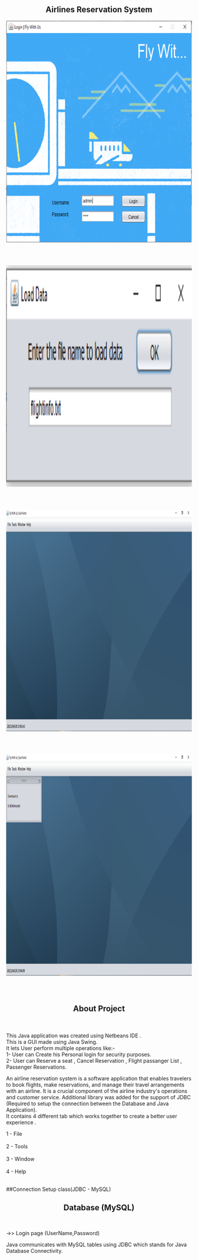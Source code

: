<h2 align="center">Airlines Reservation System</h2>
<p align="center">
 <img width="1000px" height="600px" src="https://github.com/Vizvawebsolutions/AirlinesReservationSystem_Using_Java/blob/master/images/airline%20snap1.PNG" align="center" alt="GitHub Readme" />
</p><br><br>
<p align="center">
 <img width="1000px" height="600px" src="https://github.com/Vizvawebsolutions/AirlinesReservationSystem_Using_Java/blob/master/images/airline%20snap2.PNG" align="center" alt="GitHub Readme" />
</p><br><br>
<p align="center">
 <img width="1000px" height="600px" src="https://github.com/Vizvawebsolutions/AirlinesReservationSystem_Using_Java/blob/master/images/airline%20snap3.PNG" align="center" alt="GitHub Readme" />
</p><br><br>
<p align="center">
 <img width="1000px" height="600px" src="https://github.com/Vizvawebsolutions/AirlinesReservationSystem_Using_Java/blob/master/images/airline%20snap4.PNG" align="center" alt="GitHub Readme" />
</p><br><br>
<h2 align="center">About Project</h2><br><br>
This Java application was created using Netbeans IDE .<br>
This is a GUI made using Java Swing.<br>
It lets User perform multiple operations like:-<br>
1- User can Create his Personal login for security purposes.<br>
2- User can Reserve a seat , Cancel Reservation , Flight passanger List , Passenger Reservations.<br>

An airline reservation system is a software application that enables travelers to book flights, make reservations, and manage their travel arrangements with an airline. It is a crucial component of the airline industry's operations and customer service.
Additional library was added for the support of JDBC (Required to setup the connection between the Database and Java Application).<br>
It contains 4 different tab which works together to create a better user experience .<br>

1 - File <br><br>
2 - Tools <br><br>
3 - Window <br><br>
4 - Help <br><br>

##Connection Setup class(JDBC - MySQL)<br>

<h2 align="center">Database (MySQL)</h2><br>

->> Login page (UserName,Password)

Java communicates with MySQL tables using JDBC which stands for Java Database Connectivity.
